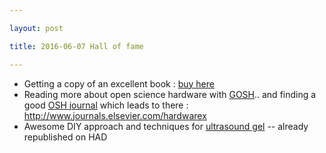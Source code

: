 ```yaml
---

layout: post

title: 2016-06-07 Hall of fame

---
```



-   Getting a copy of an excellent book : [buy
    here](http://www.lulu.com/shop/st%C3%A9phane-ribas-and-st%C3%A9phane-ubeda-and-patrick-guillaud/logiciels-et-objets-libres-animer-une-communaut%C3%A9-autour-dun-projet-ouvert/paperback/product-22702396.html)
-   Reading more about open science hardware with
    [GOSH](http://openhardware.science/gosh-manifesto/).. and finding a
    good [OSH journal](http://openhardware.science/2016/05/20/292/)
    which leads to there : <http://www.journals.elsevier.com/hardwarex>
-   Awesome DIY approach and techniques for [ultrasound
    gel](http://journals.plos.org/plosone/article/asset?id=10.1371%2Fjournal.pone.0134332.PDF)
    -- already republished on HAD

